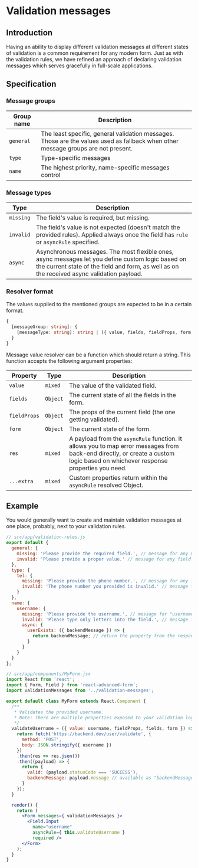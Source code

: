 # Validation messages

## Introduction
Having an ability to display different validation messages at different states of validation is a common requirement for any modern form. Just as with the validation rules, we have refined an approach of declaring validation messages which serves gracefully in full-scale applications.

## Specification

### Message groups

| Group name | Description |
| ---- | ----------- |
| `general` | The least specific, general validation messages. Those are the values used as fallback when other message groups are not present. |
| `type` | Type-specific messages  |
| `name` | The highest priority, name-specific messages control  |

### Message types

| Type | Description |
| ---- | ----------- |
| `missing` | The field's value is required, but missing. |
| `invalid` | The field's value is not expected (doesn't match the provided rules). Applied always once the field has `rule` or `asyncRule` specified. |
| `async` | Asynchronous messages. The most flexible ones, async messages let you define custom logic based on the current state of the field and form, as well as on the received async validation payload. |

### Resolver format
The values supplied to the mentioned groups are expected to be in a certain format.

```ts
{
  [messageGroup: string]: {
    [messageType: string]: string | ({ value, fields, fieldProps, form, res, ...extra }) => string
  }
}
```

Message value resolver can be a function which should return a string. This function accepts the following argument properties:

| Property | Type | Description |
| -------- | ---- | ----------- |
| `value` | `mixed` | The value of the validated field. |
| `fields` | `Object` | The current state of all the fields in the form. |
| `fieldProps` | `Object` | The props of the current field (the one getting validated). |
| `form` | `Object` | The current state of the form. |
| `res` | `mixed` | A payload from the `asyncRule` function. It allows you to map error messages from back-end directly, or create a custom logic based on whichever response properties you need. |
| `...extra` | `mixed` | Custom properties return within the `asyncRule` resolved Object. |

## Example
You would generally want to create and maintain validation messages at one place, probably, next to your validation rules.

```js
// src/app/validation-rules.js
export default {
  general: {
    missing: 'Please provide the required field.', // message for any missing field
    invalid: 'Please provide a proper value.' // message for any field which value doesn't match the provided rules
  },
  type: {
    tel: {
      missing: 'Please provide the phone number.', // message for any input[type="tel"] with missing value
      invalid: 'The phone number you provided is invalid.' // message for any input[type="tel"] with value not matching the specified rules
    }
  },
  name: {
    username: {
      missing: 'Please provide the username.', // message for "username" field with missing value
      invalid: 'Please type only letters into the field.', // message for "username" field which value doesn't match the provided rules
      async: {
        userExists: ({ backendMessage }) => {
          return backendMessage; // return the property from the response payload directly
        }
      }
    }
  }
};
```

```jsx
// src/app/components/MyForm.jsx
import React from 'react';
import { Form, Field } from 'react-advanced-form';
import validationMessages from '../validation-messages';

export default class MyForm extends React.Component {
  /**
   * Validates the provided username.
   * Note: There are multiple properties exposed to your validation logic by React Advanced Form.
   */
  validateUsername = ({ value: username, fieldProps, fields, form }) => {
    return fetch('https://backend.dev/user/validate', {
      method: 'POST',
      body: JSON.stringify({ username })
    })
    .then(res => res.json())
    .then((payload) => {
      return {
        valid: (payload.statusCode === 'SUCCESS'),
        backendMessage: payload.message // available as "backendMessage" in resolver arguments
      }
    });
  }

  render() {
    return (
      <Form messages={ validationMessages }>
        <Field.Input
          name="username"
          asyncRule={ this.validateUsername }
          required />
      </Form>
    );
  }
}
```



